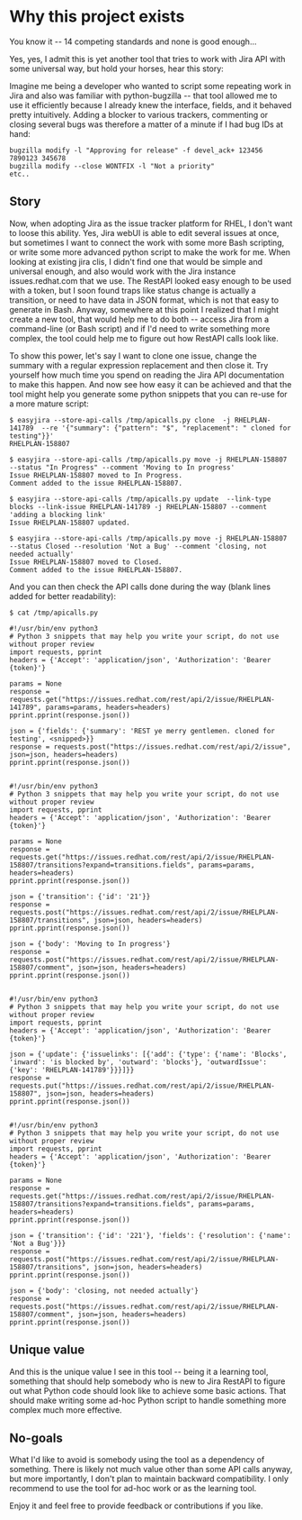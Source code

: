 Why this project exists
=======================

You know it -- 14 competing standards and none is good enough... 

Yes, yes, I admit this is yet another tool that tries to work with Jira API with some universal way, but hold your horses, hear this story:

Imagine me being a developer who wanted to script some repeating work in Jira and also was familiar with python-bugzilla -- that tool allowed me to use it efficiently because I already knew the interface, fields, and it behaved pretty intuitively. Adding a blocker to various trackers, commenting or closing several bugs was therefore a matter of a minute if I had bug IDs at hand:

```
bugzilla modify -l "Approving for release" -f devel_ack+ 123456 7890123 345678
bugzilla modify --close WONTFIX -l "Not a priority"
etc..
```

Story
-----

Now, when adopting Jira as the issue tracker platform for RHEL, I don't want to loose this ability. Yes, Jira webUI is able to edit several issues at once, but sometimes I want to connect the work with some more Bash scripting, or write some more advanced python script to make the work for me. When looking at existing jira clis, I didn't find one that would be simple and universal enough, and also would work with the Jira instance issues.redhat.com that we use. The RestAPI looked easy enough to be used with a token, but I soon found traps like status change is actually a transition, or need to have data in JSON format, which is not that easy to generate in Bash. Anyway, somewhere at this point I realized that I might create a new tool, that would help me to do both -- access Jira from a command-line (or Bash script) and if I'd need to write something more complex, the tool could help me to figure out how RestAPI calls look like.

To show this power, let's say I want to clone one issue, change the summary with a regular expression replacement and then close it. Try yourself how much time you spend on reading the Jira API documentation to make this happen. And now see how easy it can be achieved and that the tool might help you generate some python snippets that you can re-use for a more mature script:

```
$ easyjira --store-api-calls /tmp/apicalls.py clone  -j RHELPLAN-141789  --re '{"summary": {"pattern": "$", "replacement": " cloned for testing"}}'
RHELPLAN-158807

$ easyjira --store-api-calls /tmp/apicalls.py move -j RHELPLAN-158807 --status "In Progress" --comment 'Moving to In progress'
Issue RHELPLAN-158807 moved to In Progress.
Comment added to the issue RHELPLAN-158807.

$ easyjira --store-api-calls /tmp/apicalls.py update  --link-type blocks --link-issue RHELPLAN-141789 -j RHELPLAN-158807 --comment 'adding a blocking link'
Issue RHELPLAN-158807 updated.

$ easyjira --store-api-calls /tmp/apicalls.py move -j RHELPLAN-158807 --status Closed --resolution 'Not a Bug' --comment 'closing, not needed actually'
Issue RHELPLAN-158807 moved to Closed.
Comment added to the issue RHELPLAN-158807.
```

And you can then check the API calls done during the way (blank lines added for better readability):

```
$ cat /tmp/apicalls.py

#!/usr/bin/env python3
# Python 3 snippets that may help you write your script, do not use without proper review
import requests, pprint
headers = {'Accept': 'application/json', 'Authorization': 'Bearer {token}'}

params = None
response = requests.get("https://issues.redhat.com/rest/api/2/issue/RHELPLAN-141789", params=params, headers=headers)
pprint.pprint(response.json())

json = {'fields': {'summary': 'REST ye merry gentlemen. cloned for testing', <snipped>}}
response = requests.post("https://issues.redhat.com/rest/api/2/issue", json=json, headers=headers)
pprint.pprint(response.json())


#!/usr/bin/env python3
# Python 3 snippets that may help you write your script, do not use without proper review
import requests, pprint
headers = {'Accept': 'application/json', 'Authorization': 'Bearer {token}'}

params = None
response = requests.get("https://issues.redhat.com/rest/api/2/issue/RHELPLAN-158807/transitions?expand=transitions.fields", params=params, headers=headers)
pprint.pprint(response.json())

json = {'transition': {'id': '21'}}
response = requests.post("https://issues.redhat.com/rest/api/2/issue/RHELPLAN-158807/transitions", json=json, headers=headers)
pprint.pprint(response.json())

json = {'body': 'Moving to In progress'}
response = requests.post("https://issues.redhat.com/rest/api/2/issue/RHELPLAN-158807/comment", json=json, headers=headers)
pprint.pprint(response.json())


#!/usr/bin/env python3
# Python 3 snippets that may help you write your script, do not use without proper review
import requests, pprint
headers = {'Accept': 'application/json', 'Authorization': 'Bearer {token}'}

json = {'update': {'issuelinks': [{'add': {'type': {'name': 'Blocks', 'inward': 'is blocked by', 'outward': 'blocks'}, 'outwardIssue': {'key': 'RHELPLAN-141789'}}}]}}
response = requests.put("https://issues.redhat.com/rest/api/2/issue/RHELPLAN-158807", json=json, headers=headers)
pprint.pprint(response.json())


#!/usr/bin/env python3
# Python 3 snippets that may help you write your script, do not use without proper review
import requests, pprint
headers = {'Accept': 'application/json', 'Authorization': 'Bearer {token}'}

params = None
response = requests.get("https://issues.redhat.com/rest/api/2/issue/RHELPLAN-158807/transitions?expand=transitions.fields", params=params, headers=headers)
pprint.pprint(response.json())

json = {'transition': {'id': '221'}, 'fields': {'resolution': {'name': 'Not a Bug'}}}
response = requests.post("https://issues.redhat.com/rest/api/2/issue/RHELPLAN-158807/transitions", json=json, headers=headers)
pprint.pprint(response.json())

json = {'body': 'closing, not needed actually'}
response = requests.post("https://issues.redhat.com/rest/api/2/issue/RHELPLAN-158807/comment", json=json, headers=headers)
pprint.pprint(response.json())

```

Unique value
------------
And this is the unique value I see in this tool -- being it a learning tool, something that should help somebody who is new to Jira RestAPI to figure out what Python code should look like to achieve some basic actions. That should make writing some ad-hoc Python script to handle something more complex much more effective.

No-goals
--------
What I'd like to avoid is somebody using the tool as a dependency of something. There is likely not much value other than some API calls anyway, but more importantly, I don't plan to maintain backward compatibility. I only recommend to use the tool for ad-hoc work or as the learning tool.

Enjoy it and feel free to provide feedback or contributions if you like.

